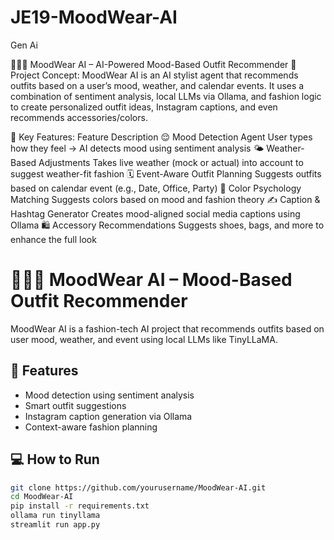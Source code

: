 # JE19-MoodWear-AI
Gen Ai

🧘‍♀️👕 MoodWear AI – AI-Powered Mood-Based Outfit Recommender
🧠 Project Concept:
MoodWear AI is an AI stylist agent that recommends outfits based on a user’s mood, weather, and calendar events. It uses a combination of sentiment analysis, local LLMs via Ollama, and fashion logic to create personalized outfit ideas, Instagram captions, and even recommends accessories/colors.

🌟 Key Features:
Feature	Description
😌 Mood Detection Agent	User types how they feel → AI detects mood using sentiment analysis
🌤️ Weather-Based Adjustments	Takes live weather (mock or actual) into account to suggest weather-fit fashion
🗓️ Event-Aware Outfit Planning	Suggests outfits based on calendar event (e.g., Date, Office, Party)
🎨 Color Psychology Matching	Suggests colors based on mood and fashion theory
✍️ Caption & Hashtag Generator	Creates mood-aligned social media captions using Ollama
🛍️ Accessory Recommendations	Suggests shoes, bags, and more to enhance the full look

# 🧘‍♀️👕 MoodWear AI – Mood-Based Outfit Recommender

MoodWear AI is a fashion-tech AI project that recommends outfits based on user mood, weather, and event using local LLMs like TinyLLaMA.

## 🚀 Features
- Mood detection using sentiment analysis
- Smart outfit suggestions
- Instagram caption generation via Ollama
- Context-aware fashion planning

## 💻 How to Run

```bash
git clone https://github.com/yourusername/MoodWear-AI.git
cd MoodWear-AI
pip install -r requirements.txt
ollama run tinyllama
streamlit run app.py
